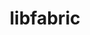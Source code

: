 ---
title: "libfabric"
layout: cache
categories: [package, develop-2025-04-13]
meta: {"compilers": ["apple-clang@16.0.0", "cce@18.0.0", "gcc@11.1.0", "gcc@11.4.0", "gcc@12.3.0", "gcc@7.5.0", "intel-oneapi-compilers@2025.1.0"], "num_specs": 13, "num_specs_by_stack": {"build_systems": 1, "data-vis-sdk": 1, "e4s": 2, "e4s-cray-rhel": 2, "e4s-neoverse-v2": 2, "e4s-oneapi": 2, "e4s-rocm-external": 1, "hep": 1, "ml-darwin-aarch64-mps": 1, "root": 13, "tutorial": 2}, "oss": ["rhel8", "sequoia", "ubuntu18.04", "ubuntu20.04", "ubuntu22.04"], "platforms": ["darwin", "linux"], "stacks": ["build_systems", "data-vis-sdk", "e4s", "e4s-cray-rhel", "e4s-neoverse-v2", "e4s-oneapi", "e4s-rocm-external", "hep", "ml-darwin-aarch64-mps", "root", "tutorial"], "targets": ["aarch64", "neoverse_v2", "x86_64_v3"], "versions": ["1.22.0", "2.1.0"]}
spec_details: [{"compiler": "gcc@7.5.0", "hash": "degsge5irmku5atppltyy6yzmgfn73dn", "os": "ubuntu18.04", "platform": "linux", "size": "-", "stacks": ["build_systems", "root"], "target": "x86_64_v3", "variants": ["build_system=autotools", "~cuda", "~debug", "fabrics:=sockets,tcp,udp", "~kdreg", "~level_zero", "~uring"], "versions": ["2.1.0"]}, {"compiler": "gcc@11.4.0", "hash": "fikbqhvsbh75tnfm66abedrqvmxr4l3d", "os": "ubuntu22.04", "platform": "linux", "size": "-", "stacks": ["e4s", "root"], "target": "x86_64_v3", "variants": ["build_system=autotools", "~cuda", "~debug", "fabrics:=rxm,sockets,tcp,udp", "~kdreg", "~level_zero", "~uring"], "versions": ["1.22.0"]}, {"compiler": "gcc@11.4.0", "hash": "fk4fwilkwvbbikvpv3w7ctvqnszs2opl", "os": "ubuntu22.04", "platform": "linux", "size": "-", "stacks": ["e4s-neoverse-v2", "root"], "target": "neoverse_v2", "variants": ["build_system=autotools", "~cuda", "~debug", "fabrics:=rxm,sockets,tcp,udp", "~kdreg", "~level_zero", "~uring"], "versions": ["2.1.0"]}, {"compiler": "gcc@11.1.0", "hash": "h774z3svkp5h4n5mky7knzfoqdpzvn4p", "os": "ubuntu20.04", "platform": "linux", "size": "-", "stacks": ["data-vis-sdk", "root"], "target": "x86_64_v3", "variants": ["build_system=autotools", "~cuda", "~debug", "fabrics:=rxm,sockets,tcp,udp", "~kdreg", "~level_zero", "~uring"], "versions": ["1.22.0"]}, {"compiler": "gcc@12.3.0", "hash": "ibk2psz25gctmmpaidtuxwzmr3bdldgr", "os": "ubuntu22.04", "platform": "linux", "size": "-", "stacks": ["root", "tutorial"], "target": "x86_64_v3", "variants": ["build_system=autotools", "~cuda", "~debug", "fabrics:=sockets,tcp,udp", "~kdreg", "~level_zero", "~uring"], "versions": ["2.1.0"]}, {"compiler": "cce@18.0.0", "hash": "kqzu4kealjbikhxcpjrptli4m34v45ov", "os": "rhel8", "platform": "linux", "size": "-", "stacks": ["e4s-cray-rhel", "root"], "target": "x86_64_v3", "variants": ["build_system=autotools", "~cuda", "~debug", "fabrics:=rxm,sockets,tcp,udp", "~kdreg", "~level_zero", "~uring"], "versions": ["1.22.0"]}, {"compiler": "gcc@11.4.0", "hash": "ldxozu76342tgfiplobwmbej24hgvfpx", "os": "ubuntu22.04", "platform": "linux", "size": "-", "stacks": ["e4s-neoverse-v2", "root"], "target": "neoverse_v2", "variants": ["build_system=autotools", "~cuda", "~debug", "fabrics:=rxm,sockets,tcp,udp", "~kdreg", "~level_zero", "~uring"], "versions": ["1.22.0"]}, {"compiler": "gcc@11.4.0", "hash": "ligqhzlye2c2tt7hmytn4qyaby5r4qdz", "os": "ubuntu22.04", "platform": "linux", "size": "-", "stacks": ["e4s-rocm-external", "hep", "root", "tutorial"], "target": "x86_64_v3", "variants": ["build_system=autotools", "~cuda", "~debug", "fabrics:=sockets,tcp,udp", "~kdreg", "~level_zero", "~uring"], "versions": ["2.1.0"]}, {"compiler": "apple-clang@16.0.0", "hash": "mzaycoiq7emfsfsjmepxpirr24bwdcnk", "os": "sequoia", "platform": "darwin", "size": "-", "stacks": ["ml-darwin-aarch64-mps", "root"], "target": "aarch64", "variants": ["build_system=autotools", "~cuda", "~debug", "fabrics:=sockets,tcp,udp", "~kdreg", "~level_zero", "~uring"], "versions": ["2.1.0"]}, {"compiler": "gcc@11.4.0", "hash": "n7yottphi3s6l4zgfchd4uoc3x3a3tov", "os": "ubuntu22.04", "platform": "linux", "size": "-", "stacks": ["e4s", "root"], "target": "x86_64_v3", "variants": ["build_system=autotools", "~cuda", "~debug", "fabrics:=rxm,sockets,tcp,udp", "~kdreg", "~level_zero", "~uring"], "versions": ["2.1.0"]}, {"compiler": "intel-oneapi-compilers@2025.1.0", "hash": "udtyxuije5unqu6xnznzjccleuxlevuh", "os": "ubuntu22.04", "platform": "linux", "size": "-", "stacks": ["e4s-oneapi", "root"], "target": "x86_64_v3", "variants": ["build_system=autotools", "~cuda", "~debug", "fabrics:=rxm,sockets,tcp,udp", "~kdreg", "~level_zero", "~uring"], "versions": ["2.1.0"]}, {"compiler": "cce@18.0.0", "hash": "zrpfjr24ltujtzvmjz57ttnpujqx7evt", "os": "rhel8", "platform": "linux", "size": "-", "stacks": ["e4s-cray-rhel", "root"], "target": "x86_64_v3", "variants": ["build_system=autotools", "~cuda", "~debug", "fabrics:=rxm,sockets,tcp,udp", "~kdreg", "~level_zero", "~uring"], "versions": ["2.1.0"]}, {"compiler": "intel-oneapi-compilers@2025.1.0", "hash": "zwpcaj4wag7nfinufq33euphpgqicizy", "os": "ubuntu22.04", "platform": "linux", "size": "-", "stacks": ["e4s-oneapi", "root"], "target": "x86_64_v3", "variants": ["build_system=autotools", "~cuda", "~debug", "fabrics:=rxm,sockets,tcp,udp", "~kdreg", "~level_zero", "~uring"], "versions": ["1.22.0"]}]
---